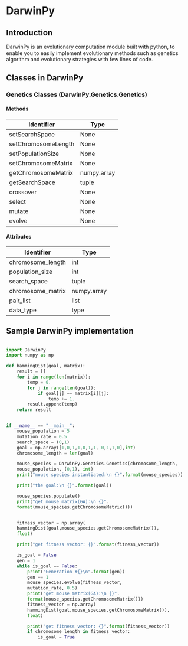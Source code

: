 # DarwinPy

## Introduction
DarwinPy is an evolutionary computation module built with python, to enable you to easily
implement evolutionary methods such as genetics algorithm and evolutionary strategies with
few lines of code.

## Classes in DarwinPy

### Genetics Classes (DarwinPy.Genetics.Genetics)

#### Methods
| Identifier | Type |
| ------------ | ---------- |
| setSearchSpace | None |
|setChromosomeLength| None |
|setPopulationSize| None |
|setChromosomeMatrix| None |
|getChromosomeMatrix| numpy.array |
|getSearchSpace| tuple |
|crossover| None |
|select| None |
|mutate| None |
|evolve| None |

#### Attributes
| Identifier | Type |
| ------------ | ---------- |
|chromosome_length | int |
|population_size | int |
|search_space | tuple |
|chromosome_matrix | numpy.array |
|pair_list | list |
|data_type | type |



## Sample DarwinPy implementation
```python

import DarwinPy
import numpy as np

def hammingDist(goal, matrix):
    result = []
    for i in range(len(matrix)):
        temp = 0.
        for j in range(len(goal)):
            if goal[j] == matrix[i][j]:
                temp += 1.
        result.append(temp)
    return result


if __name__ == "__main__":
    mouse_population = 5
    mutation_rate = 0.5
    search_space = (0,1)
    goal = np.array([1,0,1,1,0,1,1, 0,1,1,0],int)
    chromosome_length = len(goal)

    mouse_species = DarwinPy.Genetics.Genetics(chromosome_length,
    mouse_population, (0,1), int)
    print("mouse species instantiated:\n {}".format(mouse_species))

    print("the goal:\n {}".format(goal))

    mouse_species.populate()
    print("get mouse matrix(GA):\n {}".
    format(mouse_species.getChromosomeMatrix()))


    fitness_vector = np.array(
    hammingDist(goal,mouse_species.getChromosomeMatrix()),
    float)

    print("get fitness vector: {}".format(fitness_vector))

    is_goal = False
    gen = 1
    while is_goal == False:
        print("Generation #{}\n".format(gen))
        gen += 1
        mouse_species.evolve(fitness_vector,
        mutation_rate, 0.5)
        print("get mouse matrix(GA):\n {}".
        format(mouse_species.getChromosomeMatrix()))
        fitness_vector = np.array(
        hammingDist(goal,mouse_species.getChromosomeMatrix()),
        float)

        print("get fitness vector: {}".format(fitness_vector))
        if chromosome_length in fitness_vector:
            is_goal = True

```
